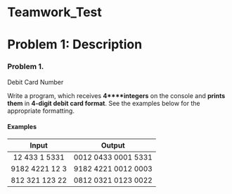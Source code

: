 # Teamwork_Test

# Problem 1: Description
### Problem 1.                 
Debit Card Number

Write a program, which receives **4****integers** on the
console and **prints them** in **4-digit debit card format**. See the
examples below for the appropriate formatting.

#### Examples

|          Input          |         Output         |
|:-----------------------:|:----------------------:|
| 12   433   1   5331     | 0012 0433 0001 5331    |
| 9182   4221   12   3    | 9182 4221 0012 0003    |
| 812   321   123   22    | 0812 0321 0123 0022    |
